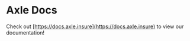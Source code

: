 # Axle Docs

Check out [https://docs.axle.insure](https://docs.axle.insure) to view our documentation!
